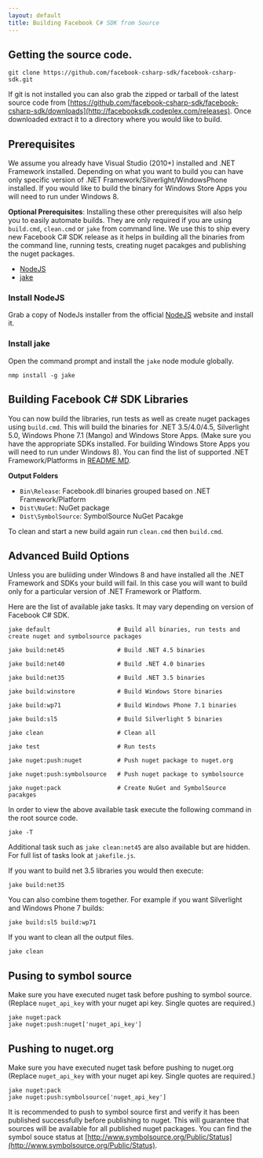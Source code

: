 ```yaml
---
layout: default
title: Building Facebook C# SDK from Source
---
```


## Getting the source code.

```
git clone https://github.com/facebook-csharp-sdk/facebook-csharp-sdk.git
```

If git is not installed you can also grab the zipped or tarball of the latest source code from 
[https://github.com/facebook-csharp-sdk/facebook-csharp-sdk/downloads](http://facebooksdk.codeplex.com/releases).
Once downloaded extract it to a directory where you would like to build.

## Prerequisites

We assume you already have Visual Studio (2010+) installed and .NET Framework installed.
Depending on what you want to build you can have only specific version of .NET Framework/Silverlight/WindowsPhone 
installed. If you would like to build the binary for Windows Store Apps you will need to run under Windows 8.

**Optional Prerequisites**:
Installing these other prerequisites will also help you to easily automate builds. They are only required if you are using `build.cmd`, `clean.cmd`
or `jake` from command line. We use this to ship every new Facebook C# SDK release as it helps in building all the
binaries from the command line, running tests, creating nuget pacakges and publishing the nuget packages.

*    [NodeJS](http://nodejs.org/)
*    [jake](https://github.com/mde/jake)

### Install NodeJS
Grab a copy of NodeJs installer from the official [NodeJS](http://nodejs.org/) website and install it.

### Install jake

Open the command prompt and install the `jake` node module globally.

```
nmp install -g jake
```

## Building Facebook C# SDK Libraries
You can now build the libraries, run tests as well as create nuget packages using `build.cmd`.
This will build the binaries for .NET 3.5/4.0/4.5, Silverlight 5.0, Windows Phone 7.1 (Mango)
and Windows Store Apps. (Make sure you have the appropriate SDKs installed. For building 
Windows Store Apps you will need to run under Windows 8).
You can find the list of supported .NET Framework/Platforms in 
[README.MD](https://github.com/facebook-csharp-sdk/facebook-csharp-sdk#supported-platforms).

**Output Folders**
* `Bin\Release`: Facebook.dll binaries grouped based on .NET Framework/Platform
* `Dist\NuGet`: NuGet package
* `Dist\SymbolSource`: SymbolSource NuGet Pacakge

To clean and start a new build again run `clean.cmd` then `build.cmd`.

## Advanced Build Options
Unless you are buliiding under Windows 8 and have installed all the .NET Framework and SDKs your build will fail.
In this case you will want to build only for a particular version of .NET Framework or Platform.

Here are the list of available jake tasks. It may vary depending on version of Facebook C# SDK. 

```
jake default                   # Build all binaries, run tests and create nuget and symbolsource packages

jake build:net45               # Build .NET 4.5 binaries

jake build:net40               # Build .NET 4.0 binaries

jake build:net35               # Build .NET 3.5 binaries

jake build:winstore            # Build Windows Store binaries

jake build:wp71                # Build Windows Phone 7.1 binaries

jake build:sl5                 # Build Silverlight 5 binaries

jake clean                     # Clean all

jake test                      # Run tests

jake nuget:push:nuget          # Push nuget package to nuget.org

jake nuget:push:symbolsource   # Push nuget package to symbolsource

jake nuget:pack                # Create NuGet and SymbolSource pacakges
```

In order to view the above available task execute the following command in the root source code.

```
jake -T
```

Additional task such as `jake clean:net45` are also available but are hidden. 
For full list of tasks look at `jakefile.js`.

If you want to build net 3.5 libraries you would then execute:

```
jake build:net35
```

You can also combine them together. For example if you want Silverlight and Windows Phone 7 builds:
```
jake build:sl5 build:wp71
```

If you want to clean all the output files.

```
jake clean
```

## Pusing to symbol source

Make sure you have executed nuget task before pushing to symbol source. 
(Replace `nuget_api_key` with your nuget api key. Single quotes are required.)

```
jake nuget:pack
jake nuget:push:nuget['nuget_api_key']
```

## Pushing to nuget.org
Make sure you have executed nuget task before pushing to nuget.org 
(Replace `nuget_api_key` with your nuget api key. Single quotes are required.)

```
jake nuget:pack
jake nuget:push:symbolsource['nuget_api_key']
```

It is recommended to push to symbol source first and verify it has been published successfully before publishing to nuget.
This will guarantee that sources will be available for all published nuget packages. You can find the symbol souce status
at [http://www.symbolsource.org/Public/Status](http://www.symbolsource.org/Public/Status).
